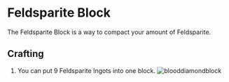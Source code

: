 # Feldsparite Block

The Feldsparite Block is a way to compact your amount of Feldsparite.

## Crafting

1) You can put 9 Feldsparite Ingots into one block.
![blooddiamondblock](https://t.gyazo.com/teams/chew/688fc05ddc161606ffd381d79a18794c.png)
